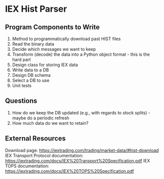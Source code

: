 # IEX Hist Parser

## Program Components to Write

1. Method to programmatically download past HIST files
2. Read the binary data
3. Decide which messages we want to keep
4. Transform (decode) the data into a Python object format - this is the hard part
5. Design class for storing IEX data
6. Write data to a DB
7. Design DB schema
8. Select a DB to use
9. Unit tests

## Questions

1. How do we keep the DB updated (e.g., with regards to stock splits) - maybe do a periodic refresh
2. How much data do we want to retain?

## External Resources

Download page: https://iextrading.com/trading/market-data/#hist-download
IEX Transport Protocol documentation: https://iextrading.com/docs/IEX%20Transport%20Specification.pdf
IEX TOPS documentation: https://iextrading.com/docs/IEX%20TOPS%20Specification.pdf

